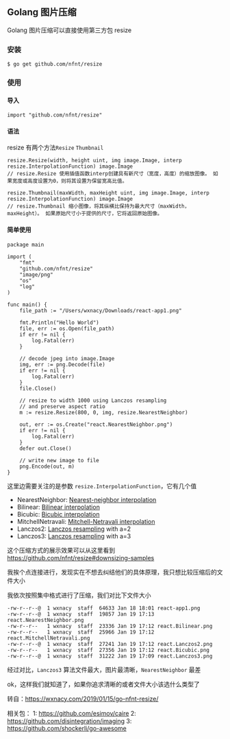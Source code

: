 ## Golang 图片压缩
Golang 图片压缩可以直接使用第三方包 resize
### 安装
```
$ go get github.com/nfnt/resize
```
### 使用
#### 导入
```
import "github.com/nfnt/resize"
```
#### 语法
resize 有两个方法`Resize` `Thumbnail`
```
resize.Resize(width, height uint, img image.Image, interp resize.InterpolationFunction) image.Image
// resize.Resize 使用插值函数interp创建具有新尺寸（宽度，高度）的缩放图像。 如果宽度或高度设置为0，则将其设置为保留宽高比值。
```
```
resize.Thumbnail(maxWidth, maxHeight uint, img image.Image, interp resize.InterpolationFunction) image.Image
// resize.Thumbnail 缩小图像，将其纵横比保持为最大尺寸（maxWidth，maxHeight）。 如果原始尺寸小于提供的尺寸，它将返回原始图像。
```
#### 简单使用
```
package main

import (
    "fmt"
    "github.com/nfnt/resize"
    "image/png"
    "os"
    "log"
)

func main() {
    file_path := "/Users/wxnacy/Downloads/react-app1.png"

    fmt.Println("Hello World")
    file, err := os.Open(file_path)
	if err != nil {
		log.Fatal(err)
	}

	// decode jpeg into image.Image
	img, err := png.Decode(file)
	if err != nil {
		log.Fatal(err)
	}
	file.Close()

	// resize to width 1000 using Lanczos resampling
	// and preserve aspect ratio
    m := resize.Resize(800, 0, img, resize.NearestNeighbor)

	out, err := os.Create("react.NearestNeighbor.png")
	if err != nil {
		log.Fatal(err)
	}
	defer out.Close()

	// write new image to file
	png.Encode(out, m)
}
```
这里边需要关注的是参数 `resize.InterpolationFunction`，它有几个值
* NearestNeighbor: [Nearest-neighbor interpolation](https://en.wikipedia.org/wiki/Nearest-neighbor_interpolation)
* Bilinear: [Bilinear interpolation](https://en.wikipedia.org/wiki/Bilinear_interpolation)
* Bicubic: [Bicubic interpolation](https://en.wikipedia.org/wiki/Bicubic_interpolation)
* MitchellNetravali: [Mitchell-Netravali interpolation](https://dl.acm.org/doi/10.1145/54852.378514)
* Lanczos2: [Lanczos resampling](https://en.wikipedia.org/wiki/Lanczos_resampling) with a=2
* Lanczos3: [Lanczos resampling](https://en.wikipedia.org/wiki/Lanczos_resampling) with a=3

这个压缩方式的展示效果可以从这里看到 https://github.com/nfnt/resize#downsizing-samples

我挨个点连接进行，发现实在不想去纠结他们的具体原理，我只想比较压缩后的文件大小

我依次按照集中格式进行了压缩，我们对比下文件大小
```
-rw-r--r--@  1 wxnacy  staff  64633 Jan 18 18:01 react-app1.png
-rw-r--r--@  1 wxnacy  staff  19857 Jan 19 17:13 react.NearestNeighbor.png
-rw-r--r--   1 wxnacy  staff  23336 Jan 19 17:12 react.Bilinear.png
-rw-r--r--   1 wxnacy  staff  25966 Jan 19 17:12 react.MitchellNetravali.png
-rw-r--r--@  1 wxnacy  staff  27241 Jan 19 17:12 react.Lanczos2.png
-rw-r--r--   1 wxnacy  staff  27356 Jan 19 17:12 react.Bicubic.png
-rw-r--r--@  1 wxnacy  staff  31222 Jan 19 17:09 react.Lanczos3.png
```
经过对比，`Lanczos3` 算法文件最大，图片最清晰，`NearestNeighbor` 最差

ok，这样我们就知道了，如果你追求清晰的或者文件大小该选什么类型了

转自：https://wxnacy.com/2019/01/15/go-nfnt-resize/


相关包：
1: https://github.com/esimov/caire
2: https://github.com/disintegration/imaging
3: https://github.com/shockerli/go-awesome

